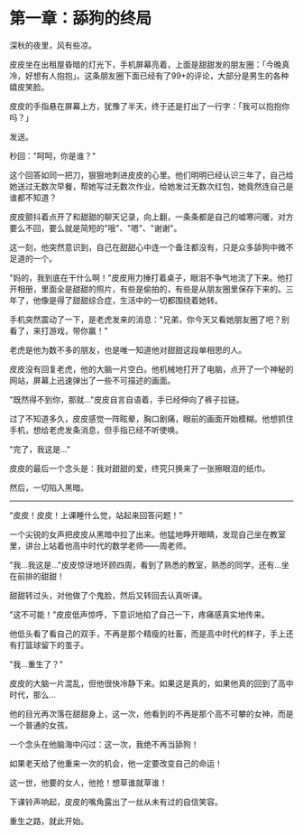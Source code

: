 # 第一章：舔狗的终局

深秋的夜里，风有些凉。

皮皮坐在出租屋昏暗的灯光下，手机屏幕亮着，上面是甜甜发的朋友圈：「今晚真冷，好想有人抱抱」。这条朋友圈下面已经有了99+的评论，大部分是男生的各种嬉皮笑脸。

皮皮的手指悬在屏幕上方，犹豫了半天，终于还是打出了一行字：「我可以抱抱你吗？」

发送。

秒回："呵呵，你是谁？"

这个回答如同一把刀，狠狠地刺进皮皮的心里。他们明明已经认识三年了，自己给她送过无数次早餐，帮她写过无数次作业，给她发过无数次红包，她竟然连自己是谁都不知道？

皮皮颤抖着点开了和甜甜的聊天记录，向上翻，一条条都是自己的嘘寒问暖，对方要么不回，要么就是简短的"哦"、"嗯"、"谢谢"。

这一刻，他突然意识到，自己在甜甜心中连一个备注都没有，只是众多舔狗中微不足道的一个。

"妈的，我到底在干什么啊！"皮皮用力捶打着桌子，眼泪不争气地流了下来。他打开相册，里面全是甜甜的照片，有些是偷拍的，有些是从朋友圈里保存下来的。三年了，他像是得了甜甜综合症，生活中的一切都围绕着她转。

手机突然震动了一下，是老虎发来的消息："兄弟，你今天又看她朋友圈了吧？别看了，来打游戏，带你赢！"

老虎是他为数不多的朋友，也是唯一知道他对甜甜这段单相思的人。

皮皮没有回复老虎，他的大脑一片空白。他机械地打开了电脑，点开了一个神秘的网站，屏幕上迅速弹出了一些不可描述的画面。

"既然得不到你，那就..."皮皮自言自语着，手已经伸向了裤子拉链。

过了不知道多久，皮皮感觉一阵眩晕，胸口剧痛，眼前的画面开始模糊。他想抓住手机，想给老虎发条消息，但手指已经不听使唤。

"完了，我这是..."

皮皮的最后一个念头是：我对甜甜的爱，终究只换来了一张擦眼泪的纸巾。

然后，一切陷入黑暗。

---

"皮皮！皮皮！上课睡什么觉，站起来回答问题！"

一个尖锐的女声把皮皮从黑暗中拉了出来。他猛地睁开眼睛，发现自己坐在教室里，讲台上站着他高中时代的数学老师——周老师。

"我...我这是..."皮皮惊讶地环顾四周，看到了熟悉的教室，熟悉的同学，还有...坐在前排的甜甜！

甜甜转过头，对他做了个鬼脸，然后又转回去认真听课。

"这不可能！"皮皮低声惊呼，下意识地掐了自己一下，疼痛感真实地传来。

他低头看了看自己的双手，不再是那个精瘦的社畜，而是高中时代的样子，手上还有打篮球留下的茧子。

"我...重生了？"

皮皮的大脑一片混乱，但他很快冷静下来。如果这是真的，如果他真的回到了高中时代，那么...

他的目光再次落在甜甜身上，这一次，他看到的不再是那个高不可攀的女神，而是一个普通的女孩。

一个念头在他脑海中闪过：这一次，我绝不再当舔狗！

如果老天给了他重来一次的机会，他一定要改变自己的命运！

这一世，他要的女人，他抢！想草谁就草谁！

下课铃声响起，皮皮的嘴角露出了一丝从未有过的自信笑容。

重生之路，就此开始。 